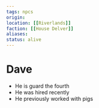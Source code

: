```yaml
---
tags: npcs
origin: 
location: [[Riverlands]]
faction: [[House Delver]]
aliases: 
status: alive
---
```


# Dave

- He is guard the fourth
- He was hired recently
- He previously worked with pigs